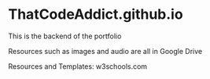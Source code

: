 # ThatCodeAddict.github.io

This is the backend of the portfolio

Resources such as images and audio are all in Google Drive

Resources and Templates: w3schools.com
